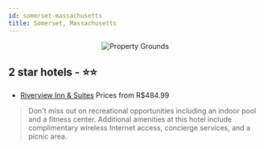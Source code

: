 ```yaml
---
id: somerset-massachusetts
title: Somerset, Massachusetts
---
```


<center><img src="https://i.travelapi.com/hotels/1000000/20000/19800/19765/18608886_z.jpg" alt="Property Grounds" /></center>


##  2 star hotels - ⭐️⭐️

-    [Riverview Inn & Suites](https://us.hurb.com/hotels/somerset/riverview-inn-suites-JNP-JP452462?cmp=18055) Prices from R$484.99
   > Don't miss out on recreational opportunities including an indoor pool and a fitness center. Additional amenities at this hotel include complimentary wireless Internet access, concierge services, and a picnic area.
